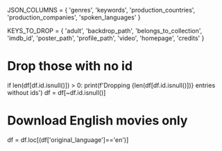 JSON_COLUMNS = {
    'genres',
    'keywords',
    'production_countries',
    'production_companies',
    'spoken_languages'
                }

KEYS_TO_DROP = {
    'adult',
    'backdrop_path',
    'belongs_to_collection',
    'imdb_id',
    'poster_path',
    'profile_path',
    'video',
    'homepage',
    'credits'
                }
                
# Drop those with no id
if len(df[df.id.isnull()]) > 0:
print(f'Dropping {len(df[df.id.isnull()])} entries without ids')
df = df[~df.id.isnull()]
# Download English movies only
df = df.loc[(df['original_language']=='en')]
